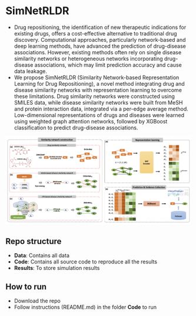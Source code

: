 # SimNetRLDR

- Drug repositioning, the identification of new therapeutic indications for existing drugs, offers a cost-effective alternative to traditional drug discovery. Computational approaches, particularly network-based and deep learning methods, have advanced the prediction of drug-disease associations. However, existing methods often rely on single disease similarity networks or heterogeneous networks incorporating drug-disease associations, which may limit prediction accuracy and cause data leakage. 
- We propose SimNetRLDR (Similarity Network-based Representation Learning for Drug Repositioning), a novel method integrating drug and disease similarity networks with representation learning to overcome these limitations. Drug similarity networks were constructed using SMILES data, while disease similarity networks were built from MeSH and protein interaction data, integrated via a per-edge average method. Low-dimensional representations of drugs and diseases were learned using weighted graph attention networks, followed by XGBoost classification to predict drug-disease associations. 

![SimNetRLDR](https://github.com/hauldhut/SimNetRLDR/blob/main/Figure1.png)

## Repo structure
- **Data**: Contains all data 
- **Code**: Contains all source code to reproduce all the results
- **Results**: To store simulation results

## How to run
- Download the repo
- Follow instructions (README.md) in the folder **Code** to run
  
